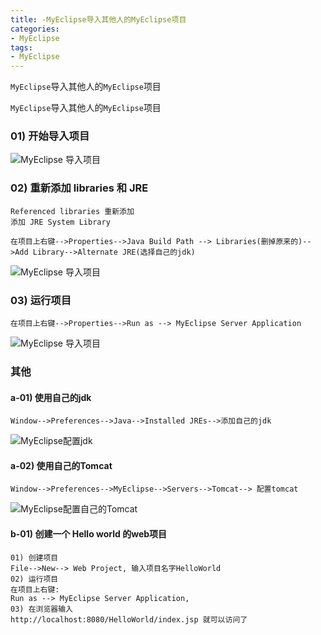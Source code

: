```yaml
---
title: -MyEclipse导入其他人的MyEclipse项目
categories: 
- MyEclipse
tags:
- MyEclipse
---
```

`MyEclipse`导入其他人的`MyEclipse`项目

`MyEclipse`导入其他人的`MyEclipse`项目

### 01) 开始导入项目

![MyEclipse 导入项目](/img/java/MyEclipse/MyEclipse_01.gif "MyEclipse导入项目")

### 02)  重新添加 libraries 和 JRE

```
Referenced libraries 重新添加
添加 JRE System Library 

在项目上右键-->Properties-->Java Build Path --> Libraries(删掉原来的)-->Add Library-->Alternate JRE(选择自己的jdk)
```

![MyEclipse 导入项目](/img/java/MyEclipse/MyEclipse_02.gif "MyEclipse导入项目")

### 03) 运行项目

```
在项目上右键-->Properties-->Run as --> MyEclipse Server Application
```

![MyEclipse 导入项目](/img/java/MyEclipse/MyEclipse_03.gif "MyEclipse导入项目")

### 其他

#### a-01) 使用自己的jdk

```
Window-->Preferences-->Java-->Installed JREs-->添加自己的jdk
```

![MyEclipse配置jdk](/img/java/MyEclipse/MyEclipse_jdk.png "MyEclipse配置jdk")

#### a-02) 使用自己的Tomcat

```
Window-->Preferences-->MyEclipse-->Servers-->Tomcat--> 配置tomcat
```

![MyEclipse配置自己的Tomcat](/img/java/MyEclipse/MyEclipse_Tomcat.png "MyEclipse配置自己的Tomcat")

#### b-01)  创建一个 Hello world 的web项目

```
01) 创建项目
File-->New--> Web Project, 输入项目名字HelloWorld
02) 运行项目
在项目上右键:
Run as --> MyEclipse Server Application, 
03) 在浏览器输入
http://localhost:8080/HelloWorld/index.jsp 就可以访问了
```



























